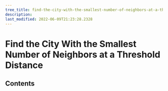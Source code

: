 ```yaml
---
tree_title: find-the-city-with-the-smallest-number-of-neighbors-at-a-threshold-distance
description: 
last_modified: 2022-06-09T21:23:28.2328
---
```


# Find the City With the Smallest Number of Neighbors at a Threshold Distance

## Contents
